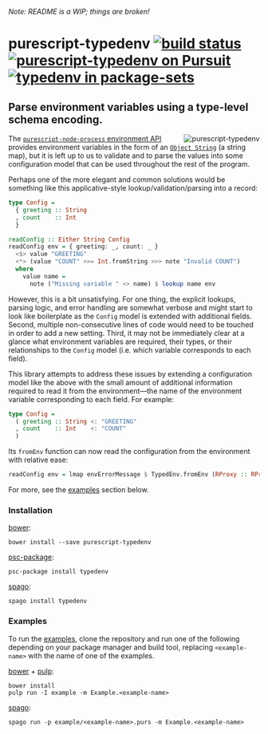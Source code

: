 _Note: README is a WIP; things are broken!_

# purescript-typedenv [![build status](https://img.shields.io/travis/nsaunders/purescript-typedenv.svg)](https://travis-ci.org/nsaunders/purescript-typedenv) [![purescript-typedenv on Pursuit](https://pursuit.purescript.org/packages/purescript-typedenv/badge)](https://pursuit.purescript.org/packages/purescript-typedenv) [![typedenv in package-sets](https://img.shields.io/endpoint.svg?url=https://package-sets-badge-0lf69kxs4fbd.runkit.sh/typedenv)](https://github.com/purescript/package-sets)
## Parse environment variables using a type-level schema encoding.

<img src="https://raw.githubusercontent.com/nsaunders/purescript-typedenv/master/img/tile.png" alt="purescript-typedenv" align="right" />

The [`purescript-node-process` environment API](https://pursuit.purescript.org/packages/purescript-node-process/7.0.0/docs/Node.Process#v:getEnv)
provides environment variables in the form of an
[`Object String`](https://pursuit.purescript.org/packages/purescript-foreign-object/2.0.2/docs/Foreign.Object#t:Object)
(a string map), but it is left up to us to validate and to parse the values into some configuration model that can be used
throughout the rest of the program.

Perhaps one of the more elegant and common solutions would be something like this applicative-style lookup/validation/parsing
into a record:

```purescript
type Config =
  { greeting :: String
  , count    :: Int
  }

readConfig :: Either String Config
readConfig env = { greeting: _, count: _ }
  <$> value "GREETING"
  <*> (value "COUNT" >>= Int.fromString >>> note "Invalid COUNT")
  where
    value name =
      note ("Missing variable " <> name) $ lookup name env
```

However, this is a bit unsatisfying. For one thing, the explicit lookups, parsing logic, and error handling are somewhat
verbose and might start to look like boilerplate as the `Config` model is extended with additional fields. Second, multiple
non-consecutive lines of code would need to be touched in order to add a new setting. Third, it may not be immediately clear
at a glance what environment variables are required, their types, or their relationships to the `Config` model (i.e. which
variable corresponds to each field).

This library attempts to address these issues by extending a configuration model like the above with the small amount of
additional information required to read it from the environment⁠—the name of the environment variable corresponding to each
field. For example:

```purescript
type Config =
  ( greeting :: String <: "GREETING"
  , count    :: Int    <: "COUNT"
  )
```

Its `fromEnv` function can now read the configuration from the environment with relative ease:

```purescript
readConfig env = lmap envErrorMessage $ TypedEnv.fromEnv (RProxy :: RProxy Config) env
```

For more, see the [examples](#examples) section below.

### Installation

[bower](https://github.com/bower/bower):
```
bower install --save purescript-typedenv
```

[psc-package](https://github.com/purescript/psc-package):
```
psc-package install typedenv
```

[spago](https://github.com/spacchetti/spago):
```
spago install typedenv
```

### Examples

To run the [examples](example), clone the repository and run one of the following depending on your package manager and build tool, replacing `<example-name>` with the name of one of the examples.

[bower](https://github.com/bower/bower) + [pulp](http://github.com/purescript-contrib/pulp):
```
bower install
pulp run -I example -m Example.<example-name>
```

[spago](https://github.com/spacchetti/spago):
```
spago run -p example/<example-name>.purs -m Example.<example-name>
```
